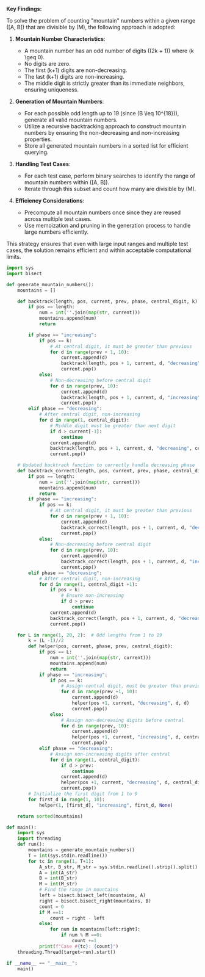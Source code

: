 **Key Findings:**

To solve the problem of counting "mountain" numbers within a given range \([A, B]\) that are divisible by \(M\), the following approach is adopted:

1. **Mountain Number Characteristics**:
   - A mountain number has an odd number of digits (\(2k + 1\)) where \(k \geq 0\).
   - No digits are zero.
   - The first \(k+1\) digits are non-decreasing.
   - The last \(k+1\) digits are non-increasing.
   - The middle digit is strictly greater than its immediate neighbors, ensuring uniqueness.

2. **Generation of Mountain Numbers**:
   - For each possible odd length up to 19 (since \(B \leq 10^{18}\)), generate all valid mountain numbers.
   - Utilize a recursive backtracking approach to construct mountain numbers by ensuring the non-decreasing and non-increasing properties.
   - Store all generated mountain numbers in a sorted list for efficient querying.

3. **Handling Test Cases**:
   - For each test case, perform binary searches to identify the range of mountain numbers within \([A, B]\).
   - Iterate through this subset and count how many are divisible by \(M\).

4. **Efficiency Considerations**:
   - Precompute all mountain numbers once since they are reused across multiple test cases.
   - Use memoization and pruning in the generation process to handle large numbers efficiently.

This strategy ensures that even with large input ranges and multiple test cases, the solution remains efficient and within acceptable computational limits.

```python
import sys
import bisect

def generate_mountain_numbers():
    mountains = []

    def backtrack(length, pos, current, prev, phase, central_digit, k):
        if pos == length:
            num = int(''.join(map(str, current)))
            mountains.append(num)
            return

        if phase == "increasing":
            if pos == k:
                # At central digit, it must be greater than previous
                for d in range(prev + 1, 10):
                    current.append(d)
                    backtrack(length, pos + 1, current, d, "decreasing", d, k)
                    current.pop()
            else:
                # Non-decreasing before central digit
                for d in range(prev, 10):
                    current.append(d)
                    backtrack(length, pos + 1, current, d, "increasing", central_digit, k)
                    current.pop()
        elif phase == "decreasing":
            # After central digit, non-increasing
            for d in range(1, central_digit):
                # Middle digit must be greater than next digit
                if d > current[-1]:
                    continue
                current.append(d)
                backtrack(length, pos + 1, current, d, "decreasing", central_digit, k)
                current.pop()

    # Updated backtrack function to correctly handle decreasing phase
    def backtrack_correct(length, pos, current, prev, phase, central_digit, k):
        if pos == length:
            num = int(''.join(map(str, current)))
            mountains.append(num)
            return
        if phase == "increasing":
            if pos == k:
                # At central digit, it must be greater than previous
                for d in range(prev + 1, 10):
                    current.append(d)
                    backtrack_correct(length, pos + 1, current, d, "decreasing", d, k)
                    current.pop()
            else:
                # Non-decreasing before central digit
                for d in range(prev, 10):
                    current.append(d)
                    backtrack_correct(length, pos + 1, current, d, "increasing", central_digit, k)
                    current.pop()
        elif phase == "decreasing":
            # After central digit, non-increasing
            for d in range(1, central_digit +1):
                if pos > k:
                    # Ensure non-increasing
                    if d > prev:
                        continue
                current.append(d)
                backtrack_correct(length, pos + 1, current, d, "decreasing", central_digit, k)
                current.pop()

    for L in range(1, 20, 2):  # Odd lengths from 1 to 19
        k = (L -1)//2
        def helper(pos, current, phase, prev, central_digit):
            if pos == L:
                num = int(''.join(map(str, current)))
                mountains.append(num)
                return
            if phase == "increasing":
                if pos == k:
                    # Assign central digit, must be greater than previous
                    for d in range(prev +1, 10):
                        current.append(d)
                        helper(pos +1, current, "decreasing", d, d)
                        current.pop()
                else:
                    # Assign non-decreasing digits before central
                    for d in range(prev, 10):
                        current.append(d)
                        helper(pos +1, current, "increasing", d, central_digit)
                        current.pop()
            elif phase == "decreasing":
                # Assign non-increasing digits after central
                for d in range(1, central_digit):
                    if d > prev:
                        continue
                    current.append(d)
                    helper(pos +1, current, "decreasing", d, central_digit)
                    current.pop()
        # Initialize the first digit from 1 to 9
        for first_d in range(1, 10):
            helper(1, [first_d], "increasing", first_d, None)

    return sorted(mountains)

def main():
    import sys
    import threading
    def run():
        mountains = generate_mountain_numbers()
        T = int(sys.stdin.readline())
        for tc in range(1, T+1):
            A_str, B_str, M_str = sys.stdin.readline().strip().split()
            A = int(A_str)
            B = int(B_str)
            M = int(M_str)
            # Find the range in mountains
            left = bisect.bisect_left(mountains, A)
            right = bisect.bisect_right(mountains, B)
            count = 0
            if M ==1:
                count = right - left
            else:
                for num in mountains[left:right]:
                    if num % M ==0:
                        count +=1
            print(f"Case #{tc}: {count}")
    threading.Thread(target=run).start()

if __name__ == "__main__":
    main()
```